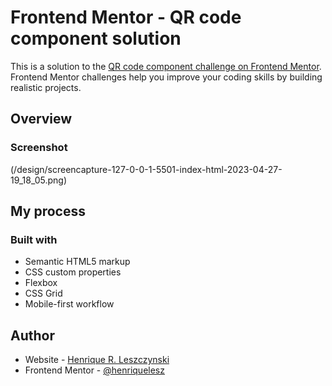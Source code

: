 # Frontend Mentor - QR code component solution

This is a solution to the [QR code component challenge on Frontend Mentor](https://www.frontendmentor.io/challenges/qr-code-component-iux_sIO_H). Frontend Mentor challenges help you improve your coding skills by building realistic projects.

## Overview

### Screenshot

(/design/screencapture-127-0-0-1-5501-index-html-2023-04-27-19_18_05.png)

## My process

### Built with

- Semantic HTML5 markup
- CSS custom properties
- Flexbox
- CSS Grid
- Mobile-first workflow

## Author

- Website - [Henrique R. Leszczynski](https://perika.cc)
- Frontend Mentor - [@henriquelesz](https://www.frontendmentor.io/profile/henriquelesz)
